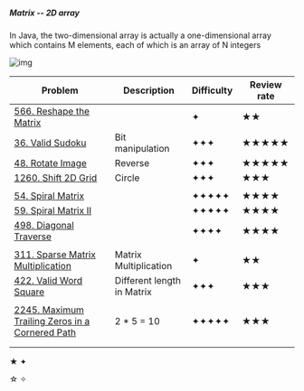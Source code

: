 ##### Matrix -- 2D array

In Java, the two-dimensional array is actually a one-dimensional array which contains M elements, each of which is an array of N integers

![img](https://s3-lc-upload.s3.amazonaws.com/uploads/2018/03/31/screen-shot-2018-03-31-at-162857.png)



| Problem                                                      | Description                | Difficulty | Review rate |
| ------------------------------------------------------------ | -------------------------- | ---------- | ----------- |
| [566. Reshape the Matrix](https://leetcode.com/problems/reshape-the-matrix) |                            | ✦          | ★★          |
| [36. Valid Sudoku](https://leetcode.com/problems/valid-sudoku) | Bit manipulation           | ✦✦✦        | ★★★★★       |
| [48. Rotate Image](https://leetcode.com/problems/rotate-image) | Reverse                    | ✦✦✦        | ★★★★★       |
| [1260. Shift 2D Grid](https://leetcode.com/problems/shift-2d-grid) | Circle                     | ✦✦✦        | ★★★         |
|                                                              |                            |            |             |
| [54. Spiral Matrix](https://leetcode.com/problems/spiral-matrix) |                            | ✦✦✦✦✦      | ★★★★        |
| [59. Spiral Matrix II](https://leetcode.com/problems/spiral-matrix-ii) |                            | ✦✦✦✦✦      | ★★★★        |
| [498. Diagonal Traverse](https://leetcode.com/problems/diagonal-traverse) |                            | ✦✦✦✦       | ★★★★        |
|                                                              |                            |            |             |
| [311. Sparse Matrix Multiplication](https://leetcode.com/problems/sparse-matrix-multiplication) | Matrix Multiplication      | ✦          | ★★          |
| [422. Valid Word Square](https://leetcode.com/problems/valid-word-square) | Different length in Matrix | ✦✦✦        | ★★★         |
|                                                              |                            |            |             |
| [2245. Maximum Trailing Zeros in a Cornered Path](https://leetcode.com/problems/maximum-trailing-zeros-in-a-cornered-path) | 2 * 5 = 10                 | ✦✦✦✦✦      | ★★★         |
|                                                              |                            |            |             |
|                                                              |                            |            |             |



★ ✦

☆ ✧